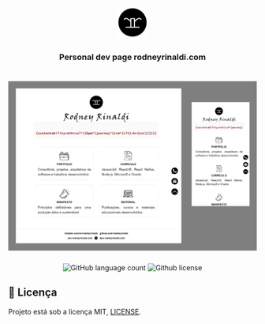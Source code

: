 <!-- START -->

<h1 align="center">
    <img alt="rodneyrinaldi" src="https://github.com/rodneyrinaldi/dev.rodneyrinaldi/blob/master/public/rr-logo.svg" width="60px" />
</h1>

<h3 align="center">
  Personal dev page rodneyrinaldi.com
</h3>

<h1 align="center">
    <img alt="rodneyrinaldi" src="https://github.com/rodneyrinaldi/dev.rodneyrinaldi/blob/master/public/page.png" width="600px" />
</h1>


<p align="center">
  <img alt="GitHub language count" src="https://img.shields.io/github/languages/count/rodneyrinaldi/dev.rodneyrinaldi?color=%2304D361">
  
  <img alt="Github license" src="https://img.shields.io/github/license/rodneyrinaldi/dev.rodneyrinaldi?color=%2304D361">

</p>

## :memo: Licença

Projeto está sob a licença MIT, [LICENSE](LICENSE.md).


<!-- END -->